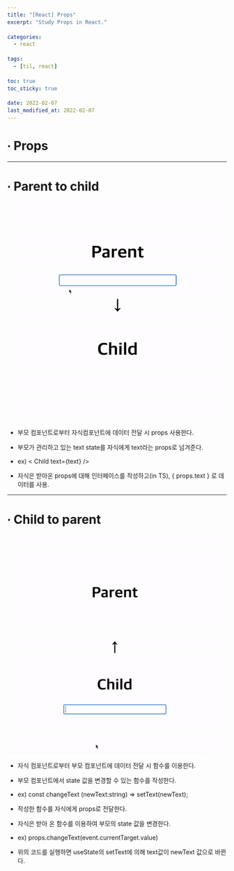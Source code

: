 ```yaml
---
title: "[React] Props"
excerpt: "Study Props in React."

categories:
  - react

tags:
  - [til, react]

toc: true
toc_sticky: true

date: 2022-02-07
last_modified_at: 2022-02-07
---
```


# ∙ Props

---

# ∙ Parent to child

<div align="center">

<img src="/assets/images/22_02_07_react/parent2child.gif" width="500" height="500"/>

</div>

- 부모 컴포넌트로부터 자식컴포넌트에 데이터 전달 시 props 사용한다.

- 부모가 관리하고 있는 text state를 자식에게 text라는 props로 넘겨준다.

- ex) < Child text={text} />

- 자식은 받아온 props에 대해 인터페이스를 작성하고(in TS), { props.text } 로 데이터를 사용.

---

# ∙ Child to parent

<div align="center">

<img src="/assets/images/22_02_07_react/child2parent.gif" width="500" height="500"/>

</div>

- 자식 컴포넌트로부터 부모 컴포넌트에 데이터 전달 시 함수를 이용한다.

- 부모 컴포넌트에서 state 값을 변경할 수 있는 함수를 작성한다.

- ex) const changeText (newText:string) => setText(newText);

- 작성한 함수를 자식에게 props로 전달한다.

- 자식은 받아 온 함수를 이용하여 부모의 state 값을 변경한다.

- ex) props.changeText(event.currentTarget.value)

- 위의 코드를 실행하면 useState의 setText에 의해 text값이 newText 값으로 바뀐다.
